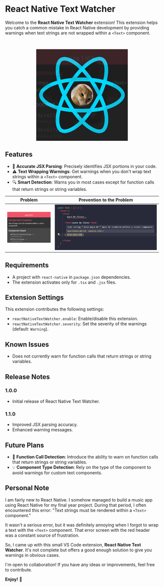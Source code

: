 # React Native Text Watcher

Welcome to the **React Native Text Watcher** extension! This extension helps you catch a common mistake in React Native development by providing warnings when text strings are not wrapped within a `<Text>` component.

<br/>
<p align="center">
  <img src="images/logo.png" alt="logo" width="300">
</p>

## Features

- 📐 **Accurate JSX Parsing**: Precisely identifies JSX portions in your code.
- ⚠️ **Text Wrapping Warnings**: Get warnings when you don't wrap text strings within a `<Text>` component.
- 🔍 **Smart Detection**: Warns you in most cases except for function calls that return strings or string variables.

|                       Problem                       | Prevention to the Problem |
| :-------------------------------------------------: | :-----------------------: |
| <img src="images/error.png" alt="logo" width="300"> |   ![](images/demo.png)    |

## Requirements

- A project with `react-native` in `package.json` dependencies.
- The extension activates only for `.tsx` and `.jsx` files.

## Extension Settings

This extension contributes the following settings:

- `reactNativeTextWatcher.enable`: Enable/disable this extension.
- `reactNativeTextWatcher.severity`: Set the severity of the warnings (default: `Warning`).

## Known Issues

- Does not currently warn for function calls that return strings or string variables.

## Release Notes

### 1.0.0

- Initial release of React Native Text Watcher.

### 1.1.0

- Improved JSX parsing accuracy.
- Enhanced warning messages.

## Future Plans

- 🚀 **Function Call Detection**: Introduce the ability to warn on function calls that return strings or string variables.
- 💡 **Component Type Detection**: Rely on the type of the component to avoid warnings for custom text components.

## Personal Note

I am fairly new to React Native. I somehow managed to build a music app using React Native for my final year project. During that period, I often encountered this error: "Text strings must be rendered within a `<Text>` component."

It wasn't a serious error, but it was definitely annoying when I forgot to wrap a text with the `<Text>` component. That error screen with the red header was a constant source of frustration.

So, I came up with this small VS Code extension, **React Native Text Watcher**. It's not complete but offers a good enough solution to give you warnings in obvious cases.

I'm open to collaboration! If you have any ideas or improvements, feel free to contribute.

**Enjoy!** 🎉
